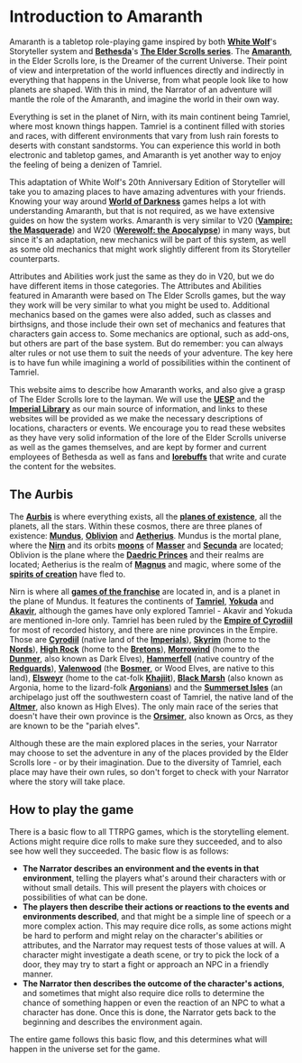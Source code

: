 # Introduction to Amaranth
Amaranth is a tabletop role-playing game inspired by both **[White Wolf](https://www.worldofdarkness.com/)**'s Storyteller system and **[Bethesda](https://bethesda.net/)**'s **[The Elder Scrolls series](https://elderscrolls.bethesda.net/)**. The **[Amaranth](https://www.imperial-library.info/content/36-lessons-sermon-37)**, in the Elder Scrolls lore, is the Dreamer of the current Universe. Their point of view and interpretation of the world influences directly and indirectly in everything that happens in the Universe, from what people look like to how planets are shaped. With this in mind, the Narrator of an adventure will mantle the role of the Amaranth, and imagine the world in their own way.

Everything is set in the planet of Nirn, with its main continent being Tamriel, where most known things happen. Tamriel is a continent filled with stories and races, with different environments that vary from lush rain forests to deserts with constant sandstorms. You can experience this world in both electronic and tabletop games, and Amaranth is yet another way to enjoy the feeling of being a denizen of Tamriel.

This adaptation of White Wolf's 20th Anniversary Edition of Storyteller will take you to amazing places to have amazing adventures with your friends. Knowing your way around **[World of Darkness](https://www.worldofdarkness.com/)** games helps a lot with understanding Amaranth, but that is not required, as we have extensive guides on how the system works. Amaranth is very similar to V20 (**[Vampire: the Masquerade](https://www.worldofdarkness.com/vampire-the-masquerade)**) and W20 (**[Werewolf: the Apocalypse](https://www.worldofdarkness.com/werewolf-the-apocalypse)**) in many ways, but since it's an adaptation, new mechanics will be part of this system, as well as some old mechanics that might work slightly different from its Storyteller counterparts.

Attributes and Abilities work just the same as they do in V20, but we do have different items in those categories. The Attributes and Abilities featured in Amaranth were based on The Elder Scrolls games, but the way they work will be very similar to what you might be used to. Additional mechanics based on the games were also added, such as classes and birthsigns, and those include their own set of mechanics and features that characters gain access to. Some mechanics are optional, such as add-ons, but others are part of the base system. But do remember: you can always alter rules or not use them to suit the needs of your adventure. The key here is to have fun while imagining a world of possibilities within the continent of Tamriel.

This website aims to describe how Amaranth works, and also give a grasp of The Elder Scrolls lore to the layman. We will use the **[UESP](https://www.uesp.net/wiki/)** and the **[Imperial Library](https://imperial-library.info)** as our main source of information, and links to these websites will be provided as we make the necessary descriptions of locations, characters or events. We encourage you to read these websites as they have very solid information of the lore of the Elder Scrolls universe as well as the games themselves, and are kept by former and current employees of Bethesda as well as fans and **[lorebuffs](https://ladynerevar.com/lorebuff/)** that write and curate the content for the websites.

## The Aurbis
The **[Aurbis](https://uesp.net/wiki/Lore:Aurbis)** is where everything exists, all the **[planes of existence](https://uesp.net/wiki/Lore:Planes_of_Existence)**, all the planets, all the stars. Within these cosmos, there are three planes of existence: **[Mundus](https://uesp.net/wiki/Lore:Mundus)**, **[Oblivion](https://uesp.net/wiki/Lore:Oblivion)** and **[Aetherius](https://uesp.net/wiki/Lore:Aetherius)**. Mundus is the mortal plane, where the **[Nirn](https://uesp.net/wiki/Lore:Nirn)** and its orbits **[moons](https://uesp.net/wiki/Lore:Moons)** of **[Masser](https://uesp.net/wiki/Lore:Masser)** and **[Secunda](https://uesp.net/wiki/Lore:Secunda)** are located; Oblivion is the plane where the **[Daedric Princes](https://uesp.net/wiki/Lore:Daedric_Princes)** and their realms are located; Aetherius is the realm of **[Magnus](https://uesp.net/wiki/Lore:Magnus)** and magic, where some of the **[spirits of creation](https://uesp.net/wiki/Lore:Magna_Ge)** have fled to.

Nirn is where all **[games of the franchise](https://uesp.net/wiki/General:Elder_Scrolls)** are located in, and is a planet in the plane of Mundus. It features the continents of **[Tamriel](https://uesp.net/wiki/Lore:Tamriel)**, **[Yokuda](https://uesp.net/wiki/Lore:Yokuda)** and **[Akavir](https://uesp.net/wiki/Lore:Akavir)**, although the games have only explored Tamriel - Akavir and Yokuda are mentioned in-lore only. Tamriel has been ruled by the **[Empire of Cyrodiil](https://uesp.net/wiki/Lore:Empire)** for most of recorded history, and there are nine provinces in the Empire. Those are **[Cyrodiil](https://uesp.net/wiki/Lore:Cyrodiil)** (native land of the **[Imperials](https://uesp.net/wiki/Lore:Imperial)**), **[Skyrim](https://uesp.net/wiki/Lore:Skyrim)** (home to the **[Nords](https://uesp.net/wiki/Lore:Nord)**), **[High Rock](https://uesp.net/wiki/Lore:High_Rock)** (home to the **[Bretons](https://uesp.net/wiki/Lore:Breton)**), **[Morrowind](https://uesp.net/wiki/Lore:Morrowind)** (home to the **[Dunmer](https://uesp.net/wiki/Lore:Dunmer)**, also known as Dark Elves), **[Hammerfell](https://uesp.net/wiki/Lore:Hammerfell)** (native country of the **[Redguards](https://uesp.net/wiki/Lore:Redguard)**), **[Valenwood](https://uesp.net/wiki/Lore:Valenwood)** (the **[Bosmer](https://uesp.net/wiki/Lore:Bosmer)**, or Wood Elves, are native to this land), **[Elsweyr](https://uesp.net/wiki/Lore:Elsweyr)** (home to the cat-folk **[Khajiit](https://uesp.net/wiki/Lore:Khajiit)**), **[Black Marsh](https://uesp.net/wiki/Lore:Black_Marsh)** (also known as Argonia, home to the lizard-folk **[Argonians](https://uesp.net/wiki/Lore:Argonian)**) and the **[Summerset Isles](https://uesp.net/wiki/Lore:Summerset_Isles)** (an archipelago just off the southwestern coast of Tamriel, the native land of the **[Altmer](https://uesp.net/wiki/Lore:Altmer)**, also known as High Elves). The only main race of the series that doesn't have their own province is the **[Orsimer](https://uesp.net/wiki/Lore:Orsimer)**, also known as Orcs, as they are known to be the "pariah elves".

Although these are the main explored places in the series, your Narrator may choose to set the adventure in any of the places provided by the Elder Scrolls lore - or by their imagination. Due to the diversity of Tamriel, each place may have their own rules, so don't forget to check with your Narrator where the story will take place.

## How to play the game
There is a basic flow to all TTRPG games, which is the storytelling element. Actions might require dice rolls to make sure they succeeded, and to also see how well they succeeded. The basic flow is as follows:
* **The Narrator describes an environment and the events in that environment**, telling the players what's around their characters with or without small details. This will present the players with choices or possibilities of what can be done.
* **The players then describe their actions or reactions to the events and environments described**, and that might be a simple line of speech or a more complex action. This may require dice rolls, as some actions might be hard to perform and might relay on the character's abilities or attributes, and the Narrator may request tests of those values at will. A character might investigate a death scene, or try to pick the lock of a door, they may try to start a fight or approach an NPC in a friendly manner.
* **The Narrator then describes the outcome of the character's actions**, and sometimes that might also require dice rolls to determine the chance of something happen or even the reaction of an NPC to what a character has done. Once this is done, the Narrator gets back to the beginning and describes the environment again.

The entire game follows this basic flow, and this determines what will happen in the universe set for the game.

